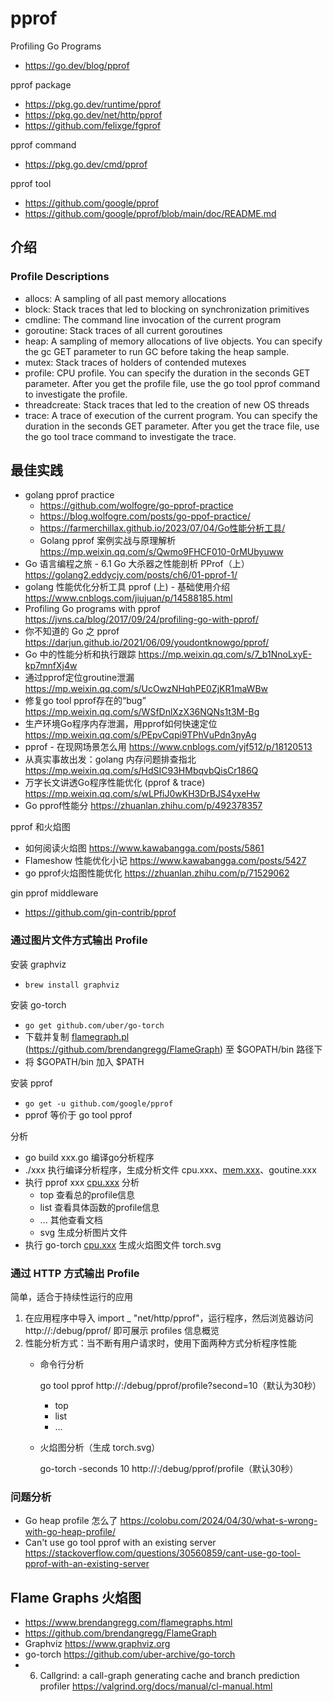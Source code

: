 # pprof

Profiling Go Programs
- https://go.dev/blog/pprof

pprof package
- https://pkg.go.dev/runtime/pprof
- https://pkg.go.dev/net/http/pprof
- https://github.com/felixge/fgprof

pprof command
- https://pkg.go.dev/cmd/pprof

pprof tool
- https://github.com/google/pprof
- https://github.com/google/pprof/blob/main/doc/README.md


## 介绍

### Profile Descriptions
- allocs: A sampling of all past memory allocations
- block: Stack traces that led to blocking on synchronization primitives
- cmdline: The command line invocation of the current program
- goroutine: Stack traces of all current goroutines
- heap: A sampling of memory allocations of live objects. You can specify the gc GET parameter to run GC before taking the heap sample.
- mutex: Stack traces of holders of contended mutexes
- profile: CPU profile. You can specify the duration in the seconds GET parameter. After you get the profile file, use the go tool pprof command to investigate the profile.
- threadcreate: Stack traces that led to the creation of new OS threads
- trace: A trace of execution of the current program. You can specify the duration in the seconds GET parameter. After you get the trace file, use the go tool trace command to investigate the trace.


## 最佳实践
- golang pprof practice
  - https://github.com/wolfogre/go-pprof-practice
  - https://blog.wolfogre.com/posts/go-ppof-practice/
  - https://farmerchillax.github.io/2023/07/04/Go性能分析工具/
  - Golang pprof 案例实战与原理解析 https://mp.weixin.qq.com/s/Qwmo9FHCF010-0rMUbyuww
- Go 语言编程之旅 - 6.1 Go 大杀器之性能剖析 PProf（上）https://golang2.eddycjy.com/posts/ch6/01-pprof-1/
- golang 性能优化分析工具 pprof (上) - 基础使用介绍 https://www.cnblogs.com/jiujuan/p/14588185.html
- Profiling Go programs with pprof https://jvns.ca/blog/2017/09/24/profiling-go-with-pprof/
- 你不知道的 Go 之 pprof https://darjun.github.io/2021/06/09/youdontknowgo/pprof/
- Go 中的性能分析和执行跟踪 https://mp.weixin.qq.com/s/7_b1NnoLxyE-kp7mnfXj4w
- 通过pprof定位groutine泄漏 https://mp.weixin.qq.com/s/UcOwzNHqhPE0ZjKR1maWBw
- 修复go tool pprof存在的“bug” https://mp.weixin.qq.com/s/WSfDnlXzX36NQNs1t3M-Bg
- 生产环境Go程序内存泄漏，用pprof如何快速定位 https://mp.weixin.qq.com/s/PEpvCqpi9TPhVuPdn3nyAg
- pprof - 在现网场景怎么用 https://www.cnblogs.com/yjf512/p/18120513
- 从真实事故出发：golang 内存问题排查指北 https://mp.weixin.qq.com/s/HdSIC93HMbqvbQisCr186Q
- 万字长文讲透Go程序性能优化 (pprof & trace) https://mp.weixin.qq.com/s/wLPfiJ0wKH3DrBJS4yxeHw
- Go pprof性能分 https://zhuanlan.zhihu.com/p/492378357

pprof 和火焰图
- 如何阅读火焰图 https://www.kawabangga.com/posts/5861
- Flameshow 性能优化小记 https://www.kawabangga.com/posts/5427
- go pprof火焰图性能优化 https://zhuanlan.zhihu.com/p/71529062

gin pprof middleware
- https://github.com/gin-contrib/pprof

### 通过图片文件方式输出 Profile

安装 graphviz

- `brew install graphviz`

安装 go-torch

- `go get github.com/uber/go-torch`
- 下载并复制 [flamegraph.pl](http://flamegraph.pl) (https://github.com/brendangregg/FlameGraph) 至 $GOPATH/bin 路径下
- 将 $GOPATH/bin 加入 $PATH

安装 pprof

- `go get -u github.com/google/pprof`
- pprof 等价于 go tool pprof

分析

- go build xxx.go 编译go分析程序
- ./xxx 执行编译分析程序，生成分析文件 cpu.xxx、[mem.xxx](http://mem.xxx)、goutine.xxx
- 执行 pprof xxx [cpu.xxx](http://cpu.xxx) 分析
    - top 查看总的profile信息
    - list 查看具体函数的profile信息
    - ... 其他查看文档
    - svg 生成分析图片文件
- 执行 go-torch [cpu.xxx](http://cpu.xxx) 生成火焰图文件 torch.svg

### 通过 HTTP 方式输出 Profile

简单，适合于持续性运行的应用

1. 在应用程序中导入 import _ "net/http/pprof"，运行程序，然后浏览器访问 http://<host>:<port>/debug/pprof/ 即可展示 profiles 信息概览
2. 性能分析方式：当不断有用户请求时，使用下面两种方式分析程序性能
    - 命令行分析
        
        go tool pprof http://<host>:<port>/debug/pprof/profile?second=10（默认为30秒）
        
        - top
        - list
        - ...
    - 火焰图分析（生成 torch.svg）
        
        go-torch -seconds 10 http://<host>:<port>/debug/pprof/profile（默认30秒）

### 问题分析
- Go heap profile 怎么了 https://colobu.com/2024/04/30/what-s-wrong-with-go-heap-profile/
- Can't use go tool pprof with an existing server https://stackoverflow.com/questions/30560859/cant-use-go-tool-pprof-with-an-existing-server


## Flame Graphs 火焰图
- https://www.brendangregg.com/flamegraphs.html
- https://github.com/brendangregg/FlameGraph
- Graphviz https://www.graphviz.org
- go-torch https://github.com/uber-archive/go-torch
- 6. Callgrind: a call-graph generating cache and branch prediction profiler https://valgrind.org/docs/manual/cl-manual.html


